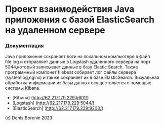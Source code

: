 # Проект взаимодействия Java приложения с базой ElasticSearch на удаленном сервере

### Документация

Java приложение сохраняет логи на локальном компьютере в файл file.log и отправляет 
данные в Logstash удаленного сервера на порт 5044,который записывает данные в базу Elastic Search.
Также программный компонет filebeat собирает лог файлы сервера (systemlog,nginx) и также
сохраняет их в базе ElasticSearch.
Визуальная обработка информации из базы данных осуществляется с помощью системы Kibana.

* [Kibana] (http://62.217.179.229:5601/)
* [Logstash] (http://62.217.179.229:5044/)
* [ElasticSearch] (http://62.217.179.229:9200/)

(с) Denis Boronin 2023